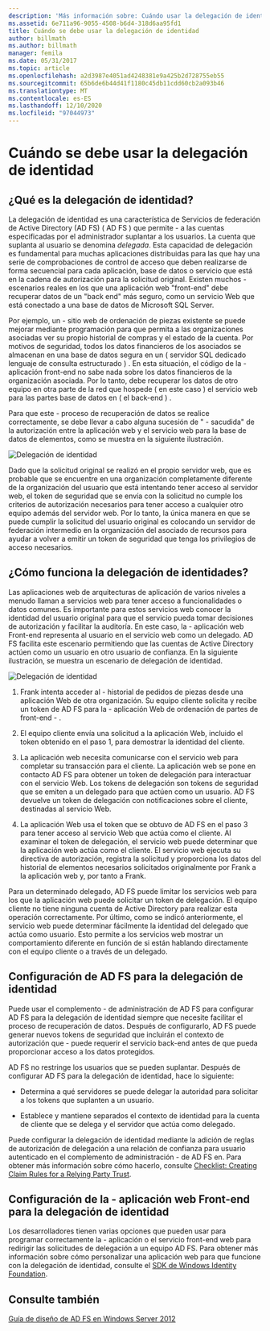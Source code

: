 ```yaml
---
description: 'Más información sobre: Cuándo usar la delegación de identidad'
ms.assetid: 6e711a96-9055-4508-b6d4-318d6aa95fd1
title: Cuándo se debe usar la delegación de identidad
author: billmath
ms.author: billmath
manager: femila
ms.date: 05/31/2017
ms.topic: article
ms.openlocfilehash: a2d3987e4051ad4248381e9a425b2d728755eb55
ms.sourcegitcommit: 65b6de6b44d41f1180c45db11cdd60cb2a093b46
ms.translationtype: MT
ms.contentlocale: es-ES
ms.lasthandoff: 12/10/2020
ms.locfileid: "97044973"
---
```

# <a name="when-to-use-identity-delegation"></a>Cuándo se debe usar la delegación de identidad

## <a name="what-is-identity-delegation"></a>¿Qué es la delegación de identidad?
La delegación de identidad es una característica de Servicios de federación de Active Directory (AD FS) \( AD FS \) que permite \- a las cuentas especificadas por el administrador suplantar a los usuarios. La cuenta que suplanta al usuario se denomina *delegada*. Esta capacidad de delegación es fundamental para muchas aplicaciones distribuidas para las que hay una serie de comprobaciones de control de acceso que deben realizarse de forma secuencial para cada aplicación, base de datos o servicio que está en la cadena de autorización para la solicitud original. Existen muchos \- escenarios reales en los que una aplicación web "front-end" debe recuperar datos de un "back end" más seguro, como un servicio Web que está conectado a una base de datos de Microsoft SQL Server.

Por ejemplo, un \- sitio web de ordenación de piezas existente se puede mejorar mediante programación para que permita a las organizaciones asociadas ver su propio historial de compras y el estado de la cuenta. Por motivos de seguridad, todos los datos financieros de los asociados se almacenan en una base de datos segura en un \( servidor SQL dedicado lenguaje de consulta estructurado \) . En esta situación, el código de la \- aplicación front-end no sabe nada sobre los datos financieros de la organización asociada. Por lo tanto, debe recuperar los datos de otro equipo en otra parte de la red que hospede \( en este caso \) el servicio web para las partes base de datos en \( el back-end \) .

Para que este \- proceso de recuperación de datos se realice correctamente, se debe llevar a cabo alguna sucesión de " \- sacudida" de la autorización entre la aplicación web y el servicio web para la base de datos de elementos, como se muestra en la siguiente ilustración.

![Delegación de identidad](media/adfs2_identitydelegationconcept.gif)

Dado que la solicitud original se realizó en el propio servidor web, que es probable que se encuentre en una organización completamente diferente de la organización del usuario que está intentando tener acceso al servidor web, el token de seguridad que se envía con la solicitud no cumple los criterios de autorización necesarios para tener acceso a cualquier otro equipo además del servidor web. Por lo tanto, la única manera en que se puede cumplir la solicitud del usuario original es colocando un servidor de federación intermedio en la organización del asociado de recursos para ayudar a volver a emitir un token de seguridad que tenga los privilegios de acceso necesarios.

## <a name="how-does-identity-delegation-work"></a>¿Cómo funciona la delegación de identidades?
Las aplicaciones web de arquitecturas de aplicación de varios niveles a menudo llaman a servicios web para tener acceso a funcionalidades o datos comunes. Es importante para estos servicios web conocer la identidad del usuario original para que el servicio pueda tomar decisiones de autorización y facilitar la auditoría. En este caso, la \- aplicación web Front-end representa al usuario en el servicio web como un delegado. AD FS facilita este escenario permitiendo que las cuentas de Active Directory actúen como un usuario en otro usuario de confianza. En la siguiente ilustración, se muestra un escenario de delegación de identidad.

![Delegación de identidad](media/adfs2_identitydelegationsteps.gif)

1.  Frank intenta acceder al \- historial de pedidos de piezas desde una aplicación Web de otra organización. Su equipo cliente solicita y recibe un token de AD FS para la \- aplicación Web de ordenación de partes de front-end \- .

2.  El equipo cliente envía una solicitud a la aplicación Web, incluido el token obtenido en el paso 1, para demostrar la identidad del cliente.

3.  La aplicación web necesita comunicarse con el servicio web para completar su transacción para el cliente. La aplicación web se pone en contacto AD FS para obtener un token de delegación para interactuar con el servicio Web. Los tokens de delegación son tokens de seguridad que se emiten a un delegado para que actúen como un usuario. AD FS devuelve un token de delegación con notificaciones sobre el cliente, destinadas al servicio Web.

4.  La aplicación Web usa el token que se obtuvo de AD FS en el paso 3 para tener acceso al servicio Web que actúa como el cliente. Al examinar el token de delegación, el servicio web puede determinar que la aplicación web actúa como el cliente. El servicio web ejecuta su directiva de autorización, registra la solicitud y proporciona los datos del historial de elementos necesarios solicitados originalmente por Frank a la aplicación web y, por tanto a Frank.

Para un determinado delegado, AD FS puede limitar los servicios web para los que la aplicación web puede solicitar un token de delegación. El equipo cliente no tiene ninguna cuenta de Active Directory para realizar esta operación correctamente. Por último, como se indicó anteriormente, el servicio web puede determinar fácilmente la identidad del delegado que actúa como usuario. Esto permite a los servicios web mostrar un comportamiento diferente en función de si están hablando directamente con el equipo cliente o a través de un delegado.

## <a name="configuring-ad-fs-for-identity-delegation"></a>Configuración de AD FS para la delegación de identidad
Puede usar el complemento \- de administración de AD FS para configurar AD FS para la delegación de identidad siempre que necesite facilitar el proceso de recuperación de datos. Después de configurarlo, AD FS puede generar nuevos tokens de seguridad que incluirán el contexto de autorización que \- puede requerir el servicio back-end antes de que pueda proporcionar acceso a los datos protegidos.

AD FS no restringe los usuarios que se pueden suplantar. Después de configurar AD FS para la delegación de identidad, hace lo siguiente:

-   Determina a qué servidores se puede delegar la autoridad para solicitar a los tokens que suplanten a un usuario.

-   Establece y mantiene separados el contexto de identidad para la cuenta de cliente que se delega y el servidor que actúa como delegado.

Puede configurar la delegación de identidad mediante la adición de reglas de autorización de delegación a una relación de confianza para usuario autenticado en el complemento de administración \- de AD FS en. Para obtener más información sobre cómo hacerlo, consulte [Checklist: Creating Claim Rules for a Relying Party Trust](../../ad-fs/deployment/Checklist--Creating-Claim-Rules-for-a-Relying-Party-Trust.md).

## <a name="configuring-the-front-end-web-application-for-identity-delegation"></a>Configuración de la \- aplicación web Front-end para la delegación de identidad
Los desarrolladores tienen varias opciones que pueden usar para programar correctamente la \- aplicación o el servicio front-end web para redirigir las solicitudes de delegación a un equipo AD FS. Para obtener más información sobre cómo personalizar una aplicación web para que funcione con la delegación de identidad, consulte el [SDK de Windows Identity Foundation](https://go.microsoft.com/fwlink/?LinkId=122266).

## <a name="see-also"></a>Consulte también
[Guía de diseño de AD FS en Windows Server 2012](AD-FS-Design-Guide-in-Windows-Server-2012.md)
